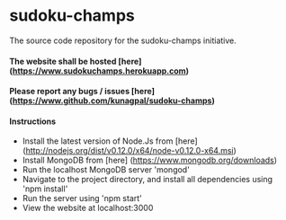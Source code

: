 # sudoku-champs
The source code repository for the sudoku-champs initiative.

#### The website shall be hosted [here] (https://www.sudokuchamps.herokuapp.com)
#### Please report any bugs / issues [here] (https://www.github.com/kunagpal/sudoku-champs)

#### Instructions
* Install the latest version of Node.Js from [here] (http://nodejs.org/dist/v0.12.0/x64/node-v0.12.0-x64.msi)
* Install MongoDB from [here] (https://www.mongodb.org/downloads)
* Run the localhost MongoDB server 'mongod'
* Navigate to the project directory, and install all dependencies using 'npm install'
* Run the server using 'npm start'
* View the website at localhost:3000
